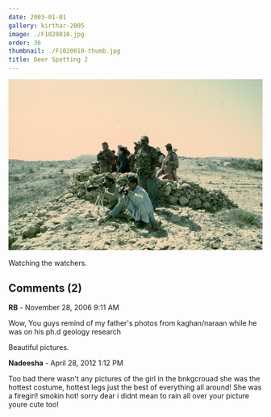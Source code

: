 ```yaml
---
date: 2003-01-01
gallery: kirthar-2005
image: ./F1020010.jpg
order: 36
thumbnail: ./F1020010-thumb.jpg
title: Deer Spotting 2
---
```


![Deer Spotting 2](./F1020010.jpg)

Watching the watchers.

<div id="comments">

## Comments (2)

<div id="comment">

**RB** - November 28, 2006  9:11 AM

Wow,
You guys remind of my father's photos from kaghan/naraan while he was on his ph.d geology research

Beautiful pictures.

</div>

<div id="comment">

**Nadeesha** - April 28, 2012  1:12 PM

Too bad there wasn't any pictures of the girl in the bnkgcrouad she was the hottest costume, hottest legs just the best of everything all around! She was a firegirl! smokin hot! sorry dear i didnt mean to rain all over your picture youre cute too!

</div>

</div>